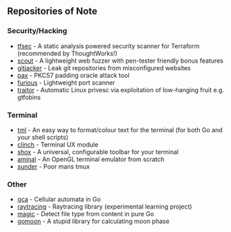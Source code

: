 

## Repositories of Note

### Security/Hacking

- [tfsec](https://github.com/tfsec/tfsec) - A static analysis powered security scanner for Terraform (recommended by ThoughtWorks!)
- [scout](https://github.com/liamg/scout) - A lightweight web fuzzer with pen-tester friendly bonus features
- [gitjacker](https://github.com/liamg/gitjacker) - Leak git repositories from misconfigured websites
- [pax](https://github.com/liamg/pax) - PKCS7 padding oracle attack tool
- [furious](https://github.com/liamg/furious) - Lightweight port scanner
- [traitor](https://github.com/liamg/traitor) - Automatic Linux privesc via exploitation of low-hanging fruit e.g. gtfobins

### Terminal

- [tml](https://github.com/liamg/tml) - An easy way to format/colour text for the terminal (for both Go and your shell scripts)
- [clinch](https://github.com/liamg/clinch) - Terminal UX module
- [shox](https://github.com/liamg/shox) - A universal, configurable toolbar for your terminal
- [aminal](https://github.com/liamg/aminal) - An OpenGL terminal emulator from scratch
- [sunder](https://github.com/liamg/sunder) - Poor mans tmux

### Other

- [gca](https://github.com/liamg/gca) - Cellular automata in Go
- [raytracing](https://github.com/liamg/raytracing) - Raytracing library (experimental learning project)
- [magic](https://github.com/liamg/magic) - Detect file type from content in pure Go
- [gomoon](https://github.com/liamg/gomoon) - A stupid library for calculating moon phase
